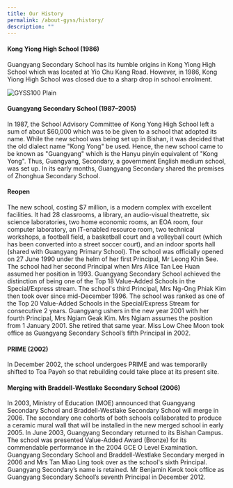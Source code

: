```yaml
---
title: Our History
permalink: /about-gyss/history/
description: ""
---
```

#### Kong Yiong High School (1986)

Guangyang Secondary School has its humble origins in Kong Yiong High School which was located at Yio Chu Kang Road. However, in 1986, Kong Yiong High School was closed due to a sharp drop in school enrolment.

![GYSS100 Plain](https://guangyangsec.moe.edu.sg/wp-content/uploads/2021/10/GYSS100-Plain-1024x625.jpg)

#### Guangyang Secondary School (1987–2005)

In 1987, the School Advisory Committee of Kong Yong High School left a sum of about $60,000 which was to be given to a school that adopted its name. While the new school was being set up in Bishan, it was decided that the old dialect name "Kong Yong" be used. Hence, the new school came to be known as "Guangyang" which is the Hanyu pinyin equivalent of "Kong Yong". Thus, Guangyang, Secondary, a government English medium school, was set up. In its early months, Guangyang Secondary shared the premises of Zhonghua Secondary School.

#### Reopen

The new school, costing $7 million, is a modern complex with excellent facilities. It had 28 classrooms, a library, an audio-visual theatrette, six science laboratories, two home economic rooms, an EOA room, four computer laboratory, an IT-enabled resource room, two technical workshops, a football field, a basketball court and a volleyball court (which has been converted into a street soccer court), and an indoor sports hall (shared with Guangyang Primary School). The school was officially opened on 27 June 1990 under the helm of her first Principal, Mr Leong Khin See. The school had her second Principal when Mrs Alice Tan Lee Huan assumed her position in 1993. Guangyang Secondary School achieved the distinction of being one of the Top 18 Value-Added Schools in the Special/Express stream. The school's third Principal, Mrs Ng-Ong Phiak Kim then took over since mid-December 1996. The school was ranked as one of the Top 20 Value-Added Schools in the Special/Express Stream for consecutive 2 years. Guangyang ushers in the new year 2001 with her fourth Principal, Mrs Ngiam Geak Kim. Mrs Ngiam assumes the position from 1 January 2001. She retired that same year. Miss Low Chee Moon took office as Guangyang Secondary School’s fifth Principal in 2002.

#### PRIME (2002)

In December 2002, the school undergoes PRIME and was temporarily shifted to Toa Payoh so that rebuilding could take place at its present site.

#### Merging with Braddell-Westlake Secondary School (2006)

In 2003, Ministry of Education (MOE) announced that Guangyang Secondary School and Braddell-Westlake Secondary School will merge in 2006. The secondary one cohorts of both schools collaborated to produce a ceramic mural wall that will be installed in the new merged school in early 2005. In June 2003, Guangyang Secondary returned to its Bishan Campus. The school was presented Value-Added Award (Bronze) for its commendable performance in the 2004 GCE O Level Examination. Guangyang Secondary School and Braddell-Westlake Secondary merged in 2006 and Mrs Tan Miao Ling took over as the school's sixth Principal. Guangyang Secondary’s name is retained. Mr Benjamin Kwok took office as Guangyang Secondary School’s seventh Principal in December 2012.